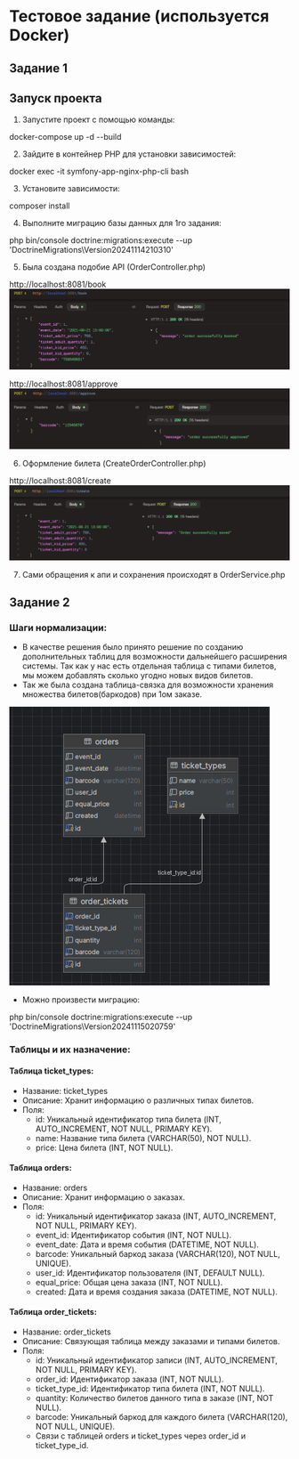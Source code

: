 # Тестовое задание (используется Docker)

## Задание 1
## Запуск проекта

1. Запустите проект с помощью команды:

docker-compose up -d --build


2. Зайдите в контейнер PHP для установки зависимостей:

docker exec -it symfony-app-nginx-php-cli bash


3. Установите зависимости:

composer install


4. Выполните миграцию базы данных для 1го задания:

php bin/console doctrine:migrations:execute --up 'DoctrineMigrations\Version20241114210310'


5. Была создана подобие API (OrderController.php)

http://localhost:8081/book
![img.png](img/img.png)

http://localhost:8081/approve
![img.png](img/img1.png)

6. Оформление билета (CreateOrderController.php)
   
http://localhost:8081/create
![img.png](img/img3.png)

7. Сами обращения к апи и сохранения происходят в OrderService.php

## Задание 2

### Шаги нормализации:

- В качестве решения было принято решение по созданию дополнительных 
таблиц для возможности дальнейшего расширения системы. Так как у нас есть отдельная таблица с типами билетов, 
мы можем добавлять сколько угодно новых видов билетов.
- Так же была создана таблица-связка для возможности хранения множества билетов(баркодов) при 1ом заказе.

![img.png](img/img4.png)

- Можно произвести миграцию:

php bin/console doctrine:migrations:execute --up 'DoctrineMigrations\Version20241115020759'

### Таблицы и их назначение:

#### Таблица ticket_types:

- Название: ticket_types
- Описание: Хранит информацию о различных типах билетов.
- Поля:
  - id: Уникальный идентификатор типа билета (INT, AUTO_INCREMENT, NOT NULL, PRIMARY KEY).
  - name: Название типа билета (VARCHAR(50), NOT NULL).
  - price: Цена билета (INT, NOT NULL).

#### Таблица orders:

- Название: orders
- Описание: Хранит информацию о заказах.
- Поля:
  - id: Уникальный идентификатор заказа (INT, AUTO_INCREMENT, NOT NULL, PRIMARY KEY).
  - event_id: Идентификатор события (INT, NOT NULL).
  - event_date: Дата и время события (DATETIME, NOT NULL).
  - barcode: Уникальный баркод заказа (VARCHAR(120), NOT NULL, UNIQUE).
  - user_id: Идентификатор пользователя (INT, DEFAULT NULL).
  - equal_price: Общая цена заказа (INT, NOT NULL).
  - created: Дата и время создания заказа (DATETIME, NOT NULL).

#### Таблица order_tickets:

- Название: order_tickets
- Описание: Связующая таблица между заказами и типами билетов.
- Поля:
  - id: Уникальный идентификатор записи (INT, AUTO_INCREMENT, NOT NULL, PRIMARY KEY).
  - order_id: Идентификатор заказа (INT, NOT NULL).
  - ticket_type_id: Идентификатор типа билета (INT, NOT NULL).
  - quantity: Количество билетов данного типа в заказе (INT, NOT NULL).
  - barcode: Уникальный баркод для каждого билета (VARCHAR(120), NOT NULL, UNIQUE).
  - Связи с таблицей orders и ticket_types через order_id и ticket_type_id.
